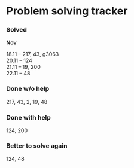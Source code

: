 # Problem solving tracker 

### Solved

**Nov**

18.11 – 217, 43, g3063   
20.11 – 124  
21.11 – 19, 200    
22.11 – 48   

### Done w/o help
217, 43, 2, 19, 48

### Done with help
124, 200

### Better to solve again
124, 48
